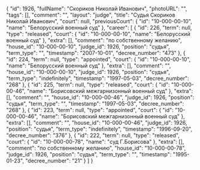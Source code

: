 {
    "id": 1926,
    "fullName": "Скориков Николай Иванович",
    "photoURL": "",
    "tags": [],
    "comment": "",
    "layout": "judge",
    "title": "Судья Скориков Николай Иванович",
    "court": null,
    "previousCourt": {
        "id": "10-000-00-10",
        "name": "Белорусский военный суд"
    },
    "career": [
        {
            "id": 226,
            "term": null,
            "type": "released",
            "court": {
                "id": "10-000-00-10",
                "name": "Белорусский военный суд"
            },
            "extra": [],
            "comment": "по собственному желанию",
            "house_id": "10-000-00-10",
            "judge_id": 1926,
            "position": "судья",
            "term_type": "",
            "timestamp": "2007-10-01",
            "decree_number": "473"
        },
        {
            "id": 224,
            "term": null,
            "type": "appointed",
            "court": {
                "id": "10-000-00-10",
                "name": "Белорусский военный суд"
            },
            "extra": [],
            "comment": "",
            "house_id": "10-000-00-10",
            "judge_id": 1926,
            "position": "судья",
            "term_type": "indefinitely",
            "timestamp": "1997-05-03",
            "decree_number": "268"
        },
        {
            "id": 225,
            "term": null,
            "type": "released",
            "court": {
                "id": "10-000-00-46",
                "name": "Борисовский межгарнизонный военный суд"
            },
            "extra": [],
            "comment": "",
            "house_id": "10-000-00-46",
            "judge_id": 1926,
            "position": "судья",
            "term_type": "",
            "timestamp": "1997-05-03",
            "decree_number": "268"
        },
        {
            "id": 223,
            "term": null,
            "type": "appointed",
            "court": {
                "id": "10-000-00-46",
                "name": "Борисовский межгарнизонный военный суд"
            },
            "extra": [],
            "comment": "",
            "house_id": "10-000-00-46",
            "judge_id": 1926,
            "position": "судья",
            "term_type": "indefinitely",
            "timestamp": "1996-09-20",
            "decree_number": "376"
        },
        {
            "id": 222,
            "term": null,
            "type": "released",
            "court": {
                "id": "10-000-00-78",
                "name": "суд Г.Борисова"
            },
            "extra": [],
            "comment": "по собственному желанию",
            "house_id": "10-000-00-78",
            "judge_id": 1926,
            "position": "судья",
            "term_type": "",
            "timestamp": "1995-01-23",
            "decree_number": "21"
        }
    ]
}